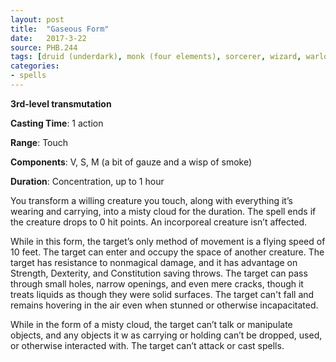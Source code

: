 ```yaml
---
layout: post
title:  "Gaseous Form"
date:   2017-3-22
source: PHB.244
tags: [druid (underdark), monk (four elements), sorcerer, wizard, warlock, level3, transmutation]
categories:
- spells
---
```


**3rd-level transmutation**

**Casting Time**: 1 action

**Range**: Touch

**Components**: V, S, M (a bit of gauze and a wisp of smoke)

**Duration**: Concentration, up to 1 hour

You transform a willing creature you touch, along with everything it’s wearing and carrying, into a misty cloud for the duration. The spell ends if the creature drops to 0 hit points. An incorporeal creature isn’t affected.

While in this form, the target’s only method of movement is a flying speed of 10 feet. The target can enter and occupy the space of another creature. The target has resistance to nonmagical damage, and it has advantage on Strength, Dexterity, and Constitution saving throws. The target can pass through small holes, narrow openings, and even mere cracks, though it treats liquids as though they were solid surfaces. The target can't fall and remains hovering in the air even when stunned or otherwise incapacitated.

While in the form of a misty cloud, the target can’t talk or manipulate objects, and any objects it w as carrying or holding can’t be dropped, used, or otherwise interacted with. The target can’t attack or cast spells.
